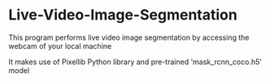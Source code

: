 # Live-Video-Image-Segmentation
This program performs live video image segmentation by accessing the webcam of your local machine

It makes use of Pixellib Python library and pre-trained 'mask_rcnn_coco.h5' model
